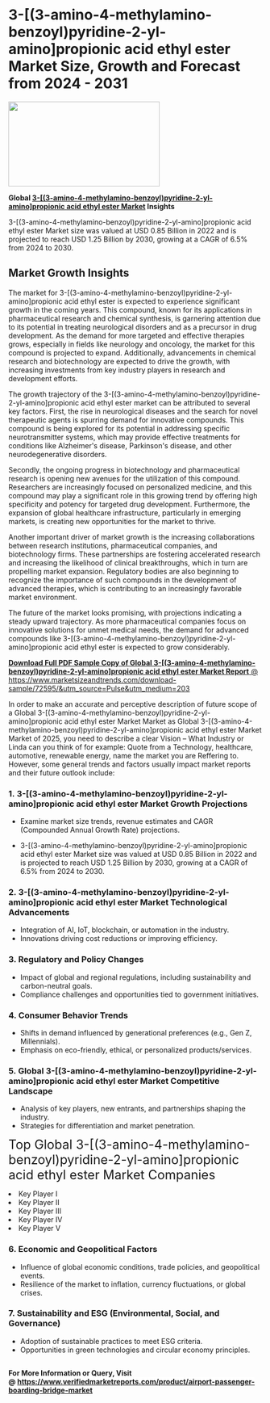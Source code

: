 <H1>3-[(3-amino-4-methylamino-benzoyl)pyridine-2-yl-amino]propionic acid ethyl ester Market Size, Growth and Forecast from 2024 - 2031</H1><img class="aligncenter size-medium wp-image-584254" src="https://thirdeyenews.in/wp-content/uploads/2024/09/Global-Market-Research-300x168.jpeg" alt="" width="300" height="168" /><p><strong>Global&nbsp;<a href="https://www.marketsizeandtrends.com/download-sample/72595/&amp;utm_source=Pulse&amp;utm_medium=203">3-[(3-amino-4-methylamino-benzoyl)pyridine-2-yl-amino]propionic acid ethyl ester Market</a> Insights</strong></p><p>3-[(3-amino-4-methylamino-benzoyl)pyridine-2-yl-amino]propionic acid ethyl ester Market size was valued at USD 0.85 Billion in 2022 and is projected to reach USD 1.25 Billion by 2030, growing at a CAGR of 6.5% from 2024 to 2030.</p><p><h2>Market Growth Insights</h2> <p>The market for 3-[(3-amino-4-methylamino-benzoyl)pyridine-2-yl-amino]propionic acid ethyl ester is expected to experience significant growth in the coming years. This compound, known for its applications in pharmaceutical research and chemical synthesis, is garnering attention due to its potential in treating neurological disorders and as a precursor in drug development. As the demand for more targeted and effective therapies grows, especially in fields like neurology and oncology, the market for this compound is projected to expand. Additionally, advancements in chemical research and biotechnology are expected to drive the growth, with increasing investments from key industry players in research and development efforts.</p> <p><a href="#"></a></p> <p>The growth trajectory of the 3-[(3-amino-4-methylamino-benzoyl)pyridine-2-yl-amino]propionic acid ethyl ester market can be attributed to several key factors. First, the rise in neurological diseases and the search for novel therapeutic agents is spurring demand for innovative compounds. This compound is being explored for its potential in addressing specific neurotransmitter systems, which may provide effective treatments for conditions like Alzheimer's disease, Parkinson's disease, and other neurodegenerative disorders.</p> <p>Secondly, the ongoing progress in biotechnology and pharmaceutical research is opening new avenues for the utilization of this compound. Researchers are increasingly focused on personalized medicine, and this compound may play a significant role in this growing trend by offering high specificity and potency for targeted drug development. Furthermore, the expansion of global healthcare infrastructure, particularly in emerging markets, is creating new opportunities for the market to thrive.</p> <p>Another important driver of market growth is the increasing collaborations between research institutions, pharmaceutical companies, and biotechnology firms. These partnerships are fostering accelerated research and increasing the likelihood of clinical breakthroughs, which in turn are propelling market expansion. Regulatory bodies are also beginning to recognize the importance of such compounds in the development of advanced therapies, which is contributing to an increasingly favorable market environment.</p> <p>The future of the market looks promising, with projections indicating a steady upward trajectory. As more pharmaceutical companies focus on innovative solutions for unmet medical needs, the demand for advanced compounds like 3-[(3-amino-4-methylamino-benzoyl)pyridine-2-yl-amino]propionic acid ethyl ester is expected to grow considerably.</p> <p><a href="#"></p><p><span class=""><strong>Download Full PDF Sample Copy of Global 3-[(3-amino-4-methylamino-benzoyl)pyridine-2-yl-amino]propionic acid ethyl ester Market Report</strong> @ <a href="https://www.marketsizeandtrends.com/download-sample/72595/&amp;utm_source=Pulse&amp;utm_medium=203" target="_blank">https://www.marketsizeandtrends.com/download-sample/72595/&amp;utm_source=Pulse&amp;utm_medium=203</a></span></p><p>In order to make an accurate and perceptive description of future scope of a Global&nbsp;3-[(3-amino-4-methylamino-benzoyl)pyridine-2-yl-amino]propionic acid ethyl ester Market Market as Global&nbsp;3-[(3-amino-4-methylamino-benzoyl)pyridine-2-yl-amino]propionic acid ethyl ester Market Market of 2025, you need to describe a clear Vision &ndash; What Industry or Linda can you think of for example: Quote from a Technology, healthcare, automotive, renewable energy, name the market you are Reffering to. However, some general trends and factors usually impact market reports and their future outlook include:</p><h3>1.&nbsp;<strong>3-[(3-amino-4-methylamino-benzoyl)pyridine-2-yl-amino]propionic acid ethyl ester Market Growth Projections</strong></h3><ul><li>Examine market size trends, revenue estimates and CAGR (Compounded Annual Growth Rate) projections.</li><li><p>3-[(3-amino-4-methylamino-benzoyl)pyridine-2-yl-amino]propionic acid ethyl ester Market size was valued at USD 0.85 Billion in 2022 and is projected to reach USD 1.25 Billion by 2030, growing at a CAGR of 6.5% from 2024 to 2030.</p></li></ul><h3>2.&nbsp;<strong>3-[(3-amino-4-methylamino-benzoyl)pyridine-2-yl-amino]propionic acid ethyl ester Market Technological Advancements</strong></h3><ul><li>Integration of AI, IoT, blockchain, or automation in the industry.</li><li>Innovations driving cost reductions or improving efficiency.</li></ul><h3>3.&nbsp;<strong>Regulatory and Policy Changes</strong></h3><ul><li>Impact of global and regional regulations, including sustainability and carbon-neutral goals.</li><li>Compliance challenges and opportunities tied to government initiatives.</li></ul><h3>4.&nbsp;<strong>Consumer Behavior Trends</strong></h3><ul><li>Shifts in demand influenced by generational preferences (e.g., Gen Z, Millennials).</li><li>Emphasis on eco-friendly, ethical, or personalized products/services.</li></ul><h3>5.&nbsp;<strong>Global 3-[(3-amino-4-methylamino-benzoyl)pyridine-2-yl-amino]propionic acid ethyl ester Market Competitive Landscape</strong></h3><ul><li>Analysis of key players, new entrants, and partnerships shaping the industry.</li><li>Strategies for differentiation and market penetration.</li></ul><p data-pm-slice="1 1 []"><span style="color: inherit; font-family: inherit; font-size: 25px;">Top Global 3-[(3-amino-4-methylamino-benzoyl)pyridine-2-yl-amino]propionic acid ethyl ester Market Companies</span></p><div class="" data-test-id=""><p><li>Key Player I</li><li> Key Player II</li><li> Key Player III</li><li> Key Player IV</li><li> Key Player V</li></p></div><h3>6.&nbsp;<strong>Economic and Geopolitical Factors</strong></h3><ul><li>Influence of global economic conditions, trade policies, and geopolitical events.</li><li>Resilience of the market to inflation, currency fluctuations, or global crises.</li></ul><h3>7.&nbsp;<strong>Sustainability and ESG (Environmental, Social, and Governance)</strong></h3><ul><li>Adoption of sustainable practices to meet ESG criteria.</li><li>Opportunities in green technologies and circular economy principles.</li></ul><h2><strong style="font-size: 14px;">For More Information or Query, Visit @&nbsp;</strong><a style="background-color: #ffffff; font-size: 14px;" href="https://www.marketsizeandtrends.com/report/3-3-amino-4-methylamino-benzoylpyridine-2-yl-aminopropionic-acid-ethyl-ester-market/" target="_blank">https://www.verifiedmarketreports.com/product/airport-passenger-boarding-bridge-market</a></h2>
